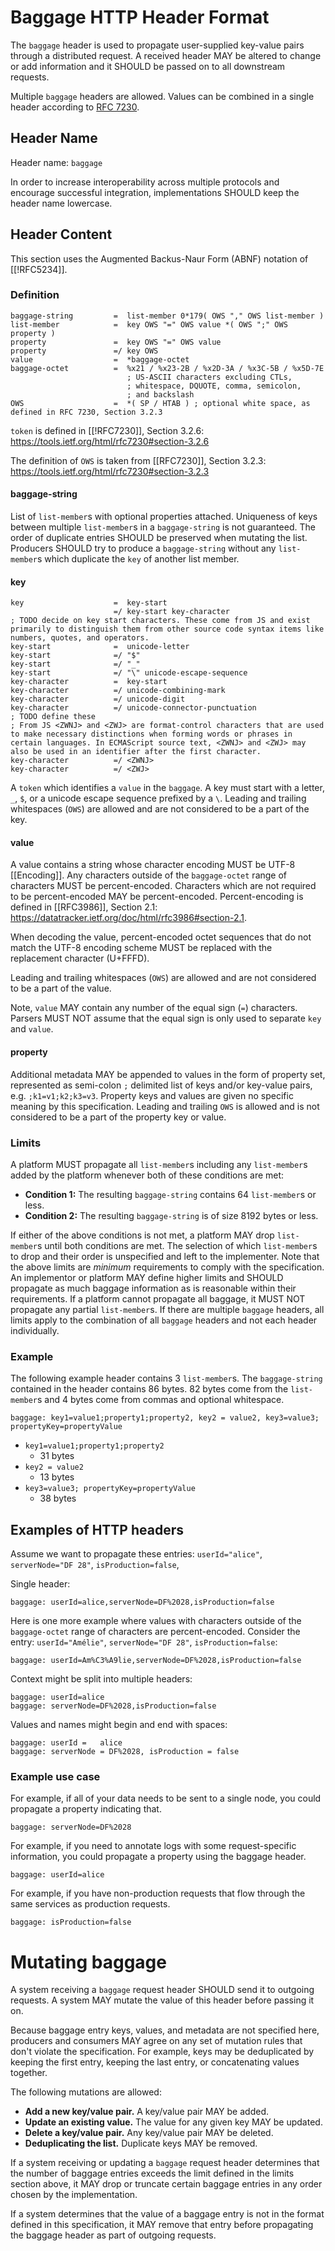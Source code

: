 # Baggage HTTP Header Format

The `baggage` header is used to propagate user-supplied key-value pairs through a distributed request.
A received header MAY be altered to change or add information and it SHOULD be passed on to all downstream requests.

Multiple `baggage` headers are allowed. Values can be combined in a single header according to [RFC 7230](https://tools.ietf.org/html/rfc7230#page-24).

## Header Name

Header name: `baggage`

In order to increase interoperability across multiple protocols and encourage successful integration,
implementations SHOULD keep the header name lowercase.

## Header Content

This section uses the Augmented Backus-Naur Form (ABNF) notation of [[!RFC5234]].

### Definition

```ABNF
baggage-string         =  list-member 0*179( OWS "," OWS list-member )
list-member            =  key OWS "=" OWS value *( OWS ";" OWS property )
property               =  key OWS "=" OWS value
property               =/ key OWS
value                  =  *baggage-octet
baggage-octet          =  %x21 / %x23-2B / %x2D-3A / %x3C-5B / %x5D-7E
                          ; US-ASCII characters excluding CTLs,
                          ; whitespace, DQUOTE, comma, semicolon,
                          ; and backslash
OWS                    =  *( SP / HTAB ) ; optional white space, as defined in RFC 7230, Section 3.2.3
```

`token` is defined in [[!RFC7230]], Section 3.2.6: https://tools.ietf.org/html/rfc7230#section-3.2.6

The definition of `OWS` is taken from [[RFC7230]], Section 3.2.3: https://tools.ietf.org/html/rfc7230#section-3.2.3

#### baggage-string

List of `list-member`s with optional properties attached.
Uniqueness of keys between multiple `list-member`s in a `baggage-string` is not guaranteed.
The order of duplicate entries SHOULD be preserved when mutating the list.
Producers SHOULD try to produce a `baggage-string` without any `list-member`s which duplicate the `key` of another list member.

#### key

```ABNF
key                    =  key-start
                       =/ key-start key-character
; TODO decide on key start characters. These come from JS and exist primarily to distinguish them from other source code syntax items like numbers, quotes, and operators.
key-start              =  unicode-letter
key-start              =/ "$"
key-start              =/ "_"
key-start              =/ "\" unicode-escape-sequence
key-character          =  key-start
key-character          =/ unicode-combining-mark
key-character          =/ unicode-digit
key-character          =/ unicode-connector-punctuation
; TODO define these
; From JS <ZWNJ> and <ZWJ> are format-control characters that are used to make necessary distinctions when forming words or phrases in certain languages. In ECMAScript source text, <ZWNJ> and <ZWJ> may also be used in an identifier after the first character.
key-character          =/ <ZWNJ>
key-character          =/ <ZWJ>
```
<!-- 
# TODO remove everything below when it is translated to EBNF
# EVERYTHING BELOW THIS LINE DIRECTLY LIFTED FROM JAVASCRIPT"

UnicodeLetter
    any character in the Unicode categories “Uppercase letter (Lu)”, “Lowercase letter (Ll)”, “Titlecase letter (Lt)”, “Modifier letter (Lm)”, “Other letter (Lo)”, or “Letter number (Nl)”.

UnicodeCombiningMark
    any character in the Unicode categories “Non-spacing mark (Mn)” or “Combining spacing mark (Mc)”

UnicodeDigit
    any character in the Unicode category “Decimal number (Nd)”

UnicodeConnectorPunctuation
    any character in the Unicode category “Connector punctuation (Pc)”

UnicodeEscapeSequence
    u HexDigit HexDigit HexDigit HexDigit -->

<!-- TODO: is the word `token` meaningful anymore? Should we define it? -->
A `token` which identifies a `value` in the `baggage`.
A key must start with a letter, `_`, `$`, or a unicode escape sequence prefixed by a `\`.
Leading and trailing whitespaces (`OWS`) are allowed and are not considered to be a part of the key.

#### value

A value contains a string whose character encoding MUST be UTF-8 [[Encoding]].
Any characters outside of the `baggage-octet` range of characters MUST be percent-encoded.
Characters which are not required to be percent-encoded MAY be percent-encoded.
Percent-encoding is defined in [[RFC3986]], Section 2.1: https://datatracker.ietf.org/doc/html/rfc3986#section-2.1.

When decoding the value, percent-encoded octet sequences that do not match the UTF-8 encoding scheme MUST be replaced with the replacement character (U+FFFD).

Leading and trailing whitespaces (`OWS`) are allowed and are not considered to be a part of the value.

Note, `value` MAY contain any number of the equal sign (`=`) characters. Parsers
MUST NOT assume that the equal sign is only used to separate `key` and `value`.

#### property

Additional metadata MAY be appended to values in the form of property set, represented as semi-colon `;` delimited list of keys and/or key-value pairs, e.g. `;k1=v1;k2;k3=v3`. 
Property keys and values are given no specific meaning by this specification.
Leading and trailing `OWS` is allowed and is not considered to be a part of the property key or value.

### Limits

A platform MUST propagate all `list-member`s including any `list-member`s added by the platform whenever both of these conditions are met:

- **Condition 1:** The resulting `baggage-string` contains 64 `list-member`s or less.
- **Condition 2:** The resulting `baggage-string` is of size 8192 bytes or less.

If either of the above conditions is not met, a platform MAY drop `list-member`s until both conditions are met.
The selection of which `list-member`s to drop and their order is unspecified and left to the implementer.
Note that the above limits are _minimum_ requirements to comply with the specification.
An implementor or platform MAY define higher limits and SHOULD propagate as much baggage information as is reasonable within their requirements.
If a platform cannot propagate all baggage, it MUST NOT propagate any partial `list-member`s.
If there are multiple `baggage` headers, all limits apply to the combination of all `baggage` headers and not each header individually.

### Example

The following example header contains 3 `list-member`s.
The `baggage-string` contained in the header contains 86 bytes.
82 bytes come from the `list-member`s and 4 bytes come from commas and optional whitespace.

```
baggage: key1=value1;property1;property2, key2 = value2, key3=value3; propertyKey=propertyValue
```

- `key1=value1;property1;property2`
  - 31 bytes
- `key2 = value2`
  - 13 bytes
- `key3=value3; propertyKey=propertyValue`
  - 38 bytes

## Examples of HTTP headers

Assume we want to propagate these entries: `userId="alice"`, `serverNode="DF 28"`, `isProduction=false`,

Single header:

```
baggage: userId=alice,serverNode=DF%2028,isProduction=false
```

Here is one more example where values with characters outside of the `baggage-octet` range of characters are percent-encoded. Consider the entry: `userId="Amélie"`, `serverNode="DF 28"`, `isProduction=false`:

```
baggage: userId=Am%C3%A9lie,serverNode=DF%2028,isProduction=false
```

Context might be split into multiple headers:

```
baggage: userId=alice
baggage: serverNode=DF%2028,isProduction=false
```

Values and names might begin and end with spaces:

```
baggage: userId =   alice
baggage: serverNode = DF%2028, isProduction = false
```

### Example use case

For example, if all of your data needs to be sent to a single node, you could propagate a property indicating that.

```
baggage: serverNode=DF%2028
```

For example, if you need to annotate logs with some request-specific information, you could propagate a property using the baggage header.

```
baggage: userId=alice
```

For example, if you have non-production requests that flow through the same services as production requests.

```
baggage: isProduction=false
```
# Mutating baggage
A system receiving a `baggage` request header SHOULD send it to outgoing requests.
A system MAY mutate the value of this header before passing it on.

Because baggage entry keys, values, and metadata are not specified here, producers and consumers MAY agree on any set of mutation rules that don't violate the specification. For example, keys may be deduplicated by keeping the first entry, keeping the last entry, or concatenating values together.

The following mutations are allowed:

* **Add a new key/value pair.** A key/value pair MAY be added.
* **Update an existing value.** The value for any given key MAY be updated.
* **Delete a key/value pair.** Any key/value pair MAY be deleted.
* **Deduplicating the list.** Duplicate keys MAY be removed.

If a system receiving or updating a `baggage` request header determines that the number of baggage entries exceeds the limit defined in the limits section above, it MAY drop or truncate certain baggage entries in any order chosen by the implementation.

If a system determines that the value of a baggage entry is not in the format defined in this specification, it MAY remove that entry before propagating the baggage header as part of outgoing requests.
